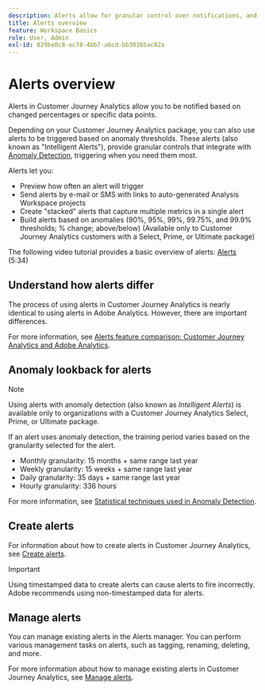 ```yaml
---
description: Alerts allow for granular control over notifications, and integration with anomaly detection.
title: Alerts overview
feature: Workspace Basics
role: User, Admin
exl-id: 029be0c8-ec78-4bb7-a6cd-bb303b5ac82a
---
```

# Alerts overview

Alerts in Customer Journey Analytics allow you to be notified based on changed percentages or specific data points. 

Depending on your Customer Journey Analytics package, you can also use alerts to be triggered based on anomaly thresholds. These alerts (also known as "Intelligent Alerts"), provide granular controls that integrate with [Anomaly Detection](/help/analysis-workspace/c-anomaly-detection/anomaly-detection.md), triggering when you need them most.

Alerts let you:

* Preview how often an alert will trigger
* Send alerts by e-mail or SMS with links to auto-generated Analysis Workspace projects
* Create "stacked" alerts that capture multiple metrics in a single alert
* Build alerts based on anomalies (90%, 95%, 99%, 99.75%, and 99.9% thresholds; % change; above/below) (Available only to Customer Journey Analytics customers with a Select, Prime, or Ultimate package)

The following video tutorial provides a basic overview of alerts: [Alerts](https://experienceleague.adobe.com/docs/analytics-learn/tutorials/data-science/intelligent-alerts.html) (5:34)

## Understand how alerts differ

The process of using alerts in Customer Journey Analytics is nearly identical to using alerts in Adobe Analytics. However, there are important differences.

For more information, see [Alerts feature comparison: Customer Journey Analytics and Adobe Analytics](/help/components/c-intelligent-alerts/alerts-feature-comparison.md).

## Anomaly lookback for alerts

>[!NOTE]
>
>Using alerts with anomaly detection (also known as _Intelligent Alerts_) is available only to organizations with a Customer Journey Analytics Select, Prime, or Ultimate package.

If an alert uses anomaly detection, the training period varies based on the granularity selected for the alert.

* Monthly granularity: 15 months + same range last year
* Weekly granularity: 15 weeks + same range last year
* Daily granularity: 35 days + same range last year
* Hourly granularity: 336 hours

For more information, see [Statistical techniques used in Anomaly Detection](/help/analysis-workspace/c-anomaly-detection/statistics-anomaly-detection.md).

## Create alerts

For information about how to create alerts in Customer Journey Analytics, see [Create alerts](/help/components/c-intelligent-alerts/alert-builder.md).

>[!IMPORTANT]
>
>Using timestamped data to create alerts can cause alerts to fire incorrectly. Adobe recommends using non-timestamped data for alerts.

## Manage alerts

You can manage existing alerts in the Alerts manager. You can perform various management tasks on alerts, such as tagging, renaming, deleting, and more.

For more information about how to manage existing alerts in Customer Journey Analytics, see [Manage alerts](/help/components/c-intelligent-alerts/alert-manager.md).
